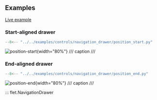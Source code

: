 ## Examples

[Live example](https://flet-controls-gallery.fly.dev/navigation/navigationdrawer)

### Start-aligned drawer

```python
--8<-- "../../examples/controls/navigation_drawer/position_start.py"
```

![position-start](../../examples/controls/navigation_drawer/media/position_start.gif){width="80%"}
/// caption
///

### End-aligned drawer

```python
--8<-- "../../examples/controls/navigation_drawer/position_end.py"
```

![position-end](../../examples/controls/navigation_drawer/media/position_end.gif){width="80%"}
/// caption
///

::: flet.NavigationDrawer
